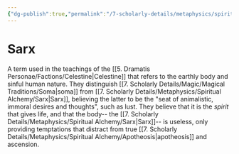 ```yaml
---
{"dg-publish":true,"permalink":"/7-scholarly-details/metaphysics/spiritual-alchemy/sarx/","noteIcon":""}
---
```


# Sarx

A term used in the teachings of the [[5. Dramatis Personae/Factions/Celestine\|Celestine]] that refers to the earthly body and sinful human nature. They distinguish [[7. Scholarly Details/Magic/Magical Traditions/Soma\|soma]] from [[7. Scholarly Details/Metaphysics/Spiritual Alchemy/Sarx\|Sarx]], believing the latter to be the "seat of animalistic, immoral desires and thoughts", such as lust. They believe that it is the *spirit* that gives life, and that the body-- the [[7. Scholarly Details/Metaphysics/Spiritual Alchemy/Sarx\|Sarx]]-- is useless, only providing temptations that distract from true [[7. Scholarly Details/Metaphysics/Spiritual Alchemy/Apotheosis\|apotheosis]] and ascension.